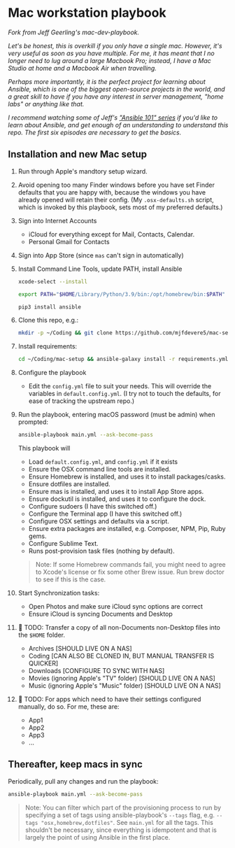 # Mac workstation playbook

_Fork from Jeff Geerling's mac-dev-playbook._

_Let's be honest, this is overkill if you only have a single mac. However, it's very useful as soon as you have multiple. For me, it has meant that I no longer need to lug around a large Macbook Pro; instead, I have a Mac Studio at home and a Macbook Air when travelling._

_Perhaps more importantly, it is the perfect project for learning about Ansible, which is one of the biggest open-source projects in the world, and a great skill to have if you have any interest in server management, "home labs" or anything like that._

_I recommend watching some of  Jeff's ["Ansible 101" series](https://www.youtube.com/playlist?list=PL2_OBreMn7FqZkvMYt6ATmgC0KAGGJNAN) if you'd like to learn about Ansible, and get enough of an understanding to understand this repo. The first six episodes are necessary to get the basics._

## Installation and new Mac setup

1. Run through Apple's mandtory setup wizard.

1. Avoid opening too many Finder windows before you have set Finder defaults that you are happy with, because the windows you have already opened will retain their config. (My `.osx-defaults.sh` script, which is invoked by this playbook, sets most of my preferred defaults.)

1. Sign into Internet Accounts
	- iCloud for everything except for Mail, Contacts, Calendar.
	- Personal Gmail for Contacts

1. Sign into App Store (since `mas` can't sign in automatically)

1. Install Command Line Tools, update PATH, install Ansible

	```sh
	xcode-select --install
	
	export PATH="$HOME/Library/Python/3.9/bin:/opt/homebrew/bin:$PATH"
	
	pip3 install ansible
	```

1. Clone this repo, e.g.:

	```sh
	mkdir -p ~/Coding && git clone https://github.com/mjfdevere5/mac-setup.git ~/Coding/mac-setup
	```

1. Install requirements:
	
	```sh
	cd ~/Coding/mac-setup && ansible-galaxy install -r requirements.yml
	```

1. Configure the playbook
	- Edit the `config.yml` file to suit your needs. This will override the variables in `default.config.yml`. (I try not to touch the defaults, for ease of tracking the upstream repo.)

1. Run the playbook, entering macOS password (must be admin) when prompted:
	
	```sh
	ansible-playbook main.yml --ask-become-pass
	```
	
	This playbook will
	- Load `default.config.yml`, and `config.yml` if it exists
	- Ensure the OSX command line tools are installed.
	- Ensure Homebrew is installed, and uses it to install packages/casks.
	- Ensure dotfiles are installed.
	- Ensure mas is installed, and uses it to install App Store apps.
	- Ensure dockutil is installed, and uses it to configure the dock.
	- Configure sudoers (I have this switched off.)
	- Configure the Terminal app (I have this switched off.)
	- Configure OSX settings and defaults via a script.
	- Ensure extra packages are installed, e.g. Composer, NPM, Pip, Ruby gems.
	- Configure Sublime Text.
	- Runs post-provision task files (nothing by default).

	> Note: If some Homebrew commands fail, you might need to agree to Xcode's license or fix some other Brew issue. Run brew doctor to see if this is the case.

1. Start Synchronization tasks:
	- Open Photos and make sure iCloud sync options are correct
	- Ensure iCloud is syncing Documents and Desktop

1. 🚧 TODO: Transfer a copy of all non-Documents non-Desktop files into the `$HOME` folder.
	- Archives [SHOULD LIVE ON A NAS]
	- Coding [CAN ALSO BE CLONED IN, BUT MANUAL TRANSFER IS QUICKER]
	- Downloads [CONFIGURE TO SYNC WITH NAS]
	- Movies (ignoring Apple's "TV" folder) [SHOULD LIVE ON A NAS]
	- Music (ignoring Apple's "Music" folder) [SHOULD LIVE ON A NAS]

1. 🚧 TODO: For apps which need to have their settings configured manually, do so. For me, these are:
	- App1
	- App2
	- App3
	- ...

## Thereafter, keep macs in sync

Periodically, pull any changes and run the playbook:

```sh
ansible-playbook main.yml --ask-become-pass
```

> Note: You can filter which part of the provisioning process to run by specifying a set of tags using ansible-playbook's `--tags` flag, e.g. `--tags "osx,homebrew,dotfiles"`. See `main.yml` for all the tags. This shouldn't be necessary, since everything is idempotent and that is largely the point of using Ansible in the first place.